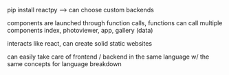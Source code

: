 <!-- https://medium.com/@ash_computational_qm/reactpy-building-dynamic-frontend-applications-with-python-de92d9e95bce -->

pip install reactpy --> can choose custom backends

components are launched through function calls, functions can call multiple components
index, photoviewer, app, gallery (data)

interacts like react, can create solid static websites

can easily take care of frontend / backend in the same language w/ the same concepts for language breakdown